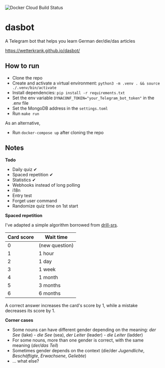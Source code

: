 ![Docker Cloud Build Status](https://img.shields.io/docker/cloud/build/wetterkrank/dasbot)

# dasbot
A Telegram bot that helps you learn German der/die/das articles

https://wetterkrank.github.io/dasbot/


## How to run
- Clone the repo
- Create and activate a virtual environment: `python3 -m .venv . && source ./.venv/bin/activate`
- Install dependencies: `pip install -r requirements.txt`
- Set the env variable `DYNACONF_TOKEN="your_Telegram_bot_token"` in the .env file
- Set the MongoDB address in the `settings.toml`
- Run `make run`

As an alternative,
- Run `docker-compose up` after cloning the repo

## Notes

**Todo**
- Daily quiz ✔
- Spaced repetition ✔
- Statistics ✔
- Webhooks instead of long polling
- i18n
- Entry test
- Forget user command
- Randomize quiz time on 1st start

**Spaced repetition**

I've adapted a simple algorithm borrowed from [drill-srs](https://github.com/rr-/drill).

Card score | Wait time
---------- | ---------
0          | (new question)
1          | 1 hour
2          | 1 day
3          | 1 week
4          | 1 month
5          | 3 months
6          | 6 months

A correct answer increases the card's score by 1, while a mistake decreases its score by 1.

**Сorner cases**
- Some nouns can have different gender depending on the meaning: *der See* (lake) - *die See* (sea), *der Leiter* (leader) - *die Leiter* (ladder)
- For some nouns, more than one gender is correct, with the same meaning (*der/das Teil*)
- Sometimes gender depends on the context (die/der *Jugendliche*, *Beschäftigte*, *Erwachsene*, *Geliebte*)
- ... what else?
